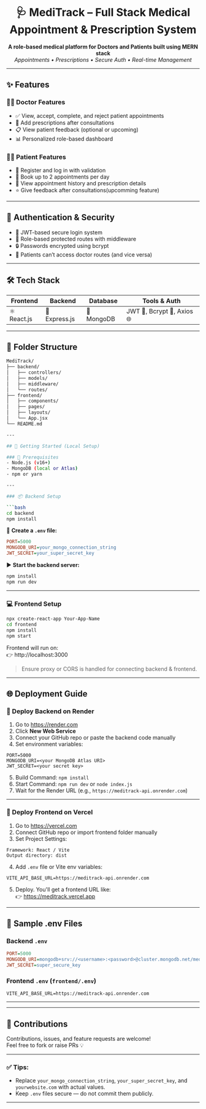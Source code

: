 <h1 align="center">🩺 MediTrack – Full Stack Medical Appointment & Prescription System</h1>

<p align="center">
  <b>A role-based medical platform for Doctors and Patients built using MERN stack</b><br/>
  <i>Appointments • Prescriptions • Secure Auth • Real-time Management</i>
</p>

---

## ✨ Features

### 🧑‍⚕️ Doctor Features
- ✅ View, accept, complete, and reject patient appointments
- 💊 Add prescriptions after consultations
- 📋 View patient feedback (optional or upcoming)
- 📊 Personalized role-based dashboard

### 👨‍⚕️ Patient Features
- 📝 Register and log in with validation
- 📅 Book up to 2 appointments per day
- 🔎 View appointment history and prescription details
- ⭐ Give feedback after consultations(upcomming feature)

---

## 🔐 Authentication & Security
- 🔑 JWT-based secure login system
- 🧱 Role-based protected routes with middleware
- 🔒 Passwords encrypted using bcrypt
- 🚫 Patients can’t access doctor routes (and vice versa)

---

## 🛠️ Tech Stack

| Frontend     | Backend       | Database   | Tools & Auth              |
|--------------|----------------|------------|---------------------------|
| ⚛️ React.js | 🚀 Express.js | 🍃 MongoDB | JWT 🔐, Bcrypt 🔑, Axios 🌐 |

---

## 📁 Folder Structure

```bash
MediTrack/
├── backend/
│   ├── controllers/
│   ├── models/
│   ├── middleware/
│   └── routes/
├── frontend/
│   ├── components/
│   ├── pages/
│   ├── layouts/
│   └── App.jsx
└── README.md

---

## 🚀 Getting Started (Local Setup)

### 🔧 Prerequisites
- Node.js (v16+)
- MongoDB (local or Atlas)
- npm or yarn

---

### 📦 Backend Setup

```bash
cd backend
npm install
```

🔐 **Create a `.env` file:**

```ini
PORT=5000
MONGODB_URI=your_mongo_connection_string
JWT_SECRET=your_super_secret_key
```

▶️ **Start the backend server:**

```bash
npm install
npm run dev
```

---

### 💻 Frontend Setup

```bash
npx create-react-app Your-App-Name
cd frontend
npm install
npm start
```

Frontend will run on:  
👉 http://localhost:3000

> Ensure proxy or CORS is handled for connecting backend & frontend.

---

## 🌐 Deployment Guide

### 🔹 Deploy Backend on Render

1. Go to https://render.com  
2. Click **New Web Service**  
3. Connect your GitHub repo or paste the backend code manually  
4. Set environment variables:

```env
PORT=5000
MONGODB_URI=<your MongoDB Atlas URI>
JWT_SECRET=<your secret key>
```

5. Build Command: `npm install`  
6. Start Command: `npm run dev` or `node index.js`  
7. Wait for the Render URL (e.g., `https://meditrack-api.onrender.com`)

---

### 🔸 Deploy Frontend on Vercel

1. Go to https://vercel.com  
2. Connect GitHub repo or import frontend folder manually  
3. Set Project Settings:

```
Framework: React / Vite
Output directory: dist
```

4. Add `.env` file or Vite env variables:

```env
VITE_API_BASE_URL=https://meditrack-api.onrender.com
```

5. Deploy. You'll get a frontend URL like:  
👉 https://meditrack.vercel.app

---

## 🧪 Sample .env Files

### Backend `.env`

```ini
PORT=5000
MONGODB_URI=mongodb+srv://<username>:<password>@cluster.mongodb.net/meditrack
JWT_SECRET=super_secure_key
```

### Frontend `.env` (`frontend/.env`)

```env
VITE_API_BASE_URL=https://meditrack-api.onrender.com
```

---

<!-- Add image links below -->
<!-- ![Doctor Dashboard](assets/doctor_dashboard.png) -->

</details>

---

## 🙌 Contributions

Contributions, issues, and feature requests are welcome!  
Feel free to fork or raise PRs 💡

---

### ✅ Tips:
- Replace `your_mongo_connection_string`, `your_super_secret_key`, and `yourwebsite.com` with actual values.
- Keep `.env` files secure — do not commit them publicly.

---
